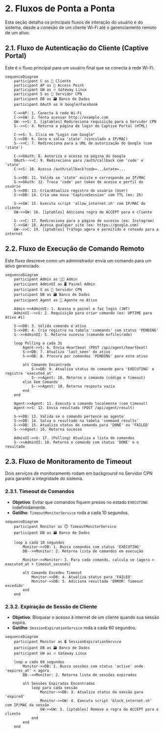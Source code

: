 # 2. Fluxos de Ponta a Ponta

Esta seção detalha os principais fluxos de interação do usuário e do sistema, desde a conexão de um cliente Wi-Fi até o gerenciamento remoto de um ativo.

## 2.1. Fluxo de Autenticação do Cliente (Captive Portal)

Este é o fluxo principal para um usuário final que se conecta à rede Wi-Fi.

```mermaid
sequenceDiagram
    participant C as 📱 Cliente
    participant AP as 📡 Access Point
    participant GW as 🔥 Gateway Linux
    participant S as 🚀 Servidor CPN
    participant DB as 🗃️ Banco de Dados
    participant OAuth as 🌐 Google/Facebook

    C->>AP: 1. Conecta à rede Wi-Fi
    C->>GW: 2. Tenta acessar http://example.com
    GW-->>S: 3. [iptables] Redireciona requisição para o Servidor CPN
    S-->>C: 4. Retorna a página de login do Captive Portal (HTML)
    
    C->>S: 5. Clica em "Login com Google"
    S->>DB: 6. Gera e salva 'state' (vinculado a IP/MAC)
    S-->>C: 7. Redireciona para a URL de autorização do Google (com 'state')
    
    C->>OAuth: 8. Autoriza o acesso na página do Google
    OAuth-->>C: 9. Redireciona para /auth/callback com 'code' e 'state'
    C->>S: 10. Acessa /auth/callback?code=...&state=...
    
    S->>DB: 11. Valida se 'state' existe e corresponde ao IP/MAC
    S->>OAuth: 12. Troca 'code' por token de acesso e perfil do usuário
    S->>DB: 13. Cria/Atualiza registro do usuário (User)
    S->>DB: 14. Cria uma nova 'CaptiveSession' com TTL (ex: 2h)
    
    S->>GW: 15. Executa script 'allow_internet.sh' com IP/MAC do cliente
    GW->>GW: 16. [iptables] Adiciona regra de ACCEPT para o cliente
    
    S-->>C: 17. Redireciona para a página de sucesso (ex: Instagram)
    C->>GW: 18. Acessa qualquer site (ex: https://google.com)
    GW-->>C: 19. [iptables] Tráfego agora é permitido e roteado para a internet
```

## 2.2. Fluxo de Execução de Comando Remoto

Este fluxo descreve como um administrador envia um comando para um ativo gerenciado.

```mermaid
sequenceDiagram
    participant Admin as 👨‍💻 Admin
    participant AdminUI as 🖥️ Painel Admin
    participant S as 🚀 Servidor CPN
    participant DB as 🗃️ Banco de Dados
    participant Agent as 🤖 Agente no Ativo

    Admin->>AdminUI: 1. Acessa o painel e faz login (JWT)
    AdminUI-->>S: 2. Requisição para criar comando (ex: UPTIME para Ativo #1)
    
    S->>DB: 3. Valida comando e ativo
    S->>DB: 4. Cria registro na tabela 'commands' com status 'PENDING'
    S-->>AdminUI: 5. Retorna sucesso (comando enfileirado)
    
    loop Polling a cada 3s
        Agent->>S: 6. Envia Heartbeat (POST /api/agent/heartbeat)
        S->>DB: 7. Atualiza 'last_seen' do ativo
        S->>DB: 8. Procura por comandos 'PENDING' para este ativo
        
        alt Comando Encontrado
            S->>DB: 9. Atualiza status do comando para 'EXECUTING' e registra 'executed_at'
            S-->>Agent: 10. Retorna o comando (código e timeout)
        else Sem Comando
            S-->>Agent: 10. Retorna resposta vazia
        end
    end
    
    Agent->>Agent: 11. Executa o comando localmente (com timeout)
    Agent->>S: 12. Envia resultado (POST /api/agent/result)
    
    S->>DB: 13. Valida se o comando pertence ao agente
    S->>DB: 14. Salva o resultado na tabela 'command_results'
    S->>DB: 15. Atualiza status do comando para 'DONE' ou 'FAILED'
    S-->>Agent: 16. Retorna sucesso
    
    AdminUI->>S: 17. (Polling) Atualiza a lista de comandos
    S-->>AdminUI: 18. Retorna o comando com status 'DONE' e o resultado
```

## 2.3. Fluxo de Monitoramento de Timeout

Dois serviços de monitoramento rodam em background no Servidor CPN para garantir a integridade do sistema.

### 2.3.1. Timeout de Comandos

- **Objetivo**: Evitar que comandos fiquem presos no estado `EXECUTING` indefinidamente.
- **Gatilho**: `TimeoutMonitorService` roda a cada 10 segundos.

```mermaid
sequenceDiagram
    participant Monitor as ⏱️ TimeoutMonitorService
    participant DB as 🗃️ Banco de Dados

    loop a cada 10 segundos
        Monitor->>DB: 1. Busca comandos com status 'EXECUTING'
        DB-->>Monitor: 2. Retorna lista de comandos em execução

        Monitor->>Monitor: 3. Para cada comando, calcula se (agora > executed_at + timeout_seconds)
        
        alt Comando Excedeu Timeout
            Monitor->>DB: 4. Atualiza status para 'FAILED'
            Monitor->>DB: 5. Adiciona resultado 'ERROR: Timeout excedido'
        end
    end
```

### 2.3.2. Expiração de Sessão de Cliente

- **Objetivo**: Bloquear o acesso à internet de um cliente quando sua sessão expira.
- **Gatilho**: `SessionExpirationService` roda a cada 60 segundos.

```mermaid
sequenceDiagram
    participant Monitor as 🔒 SessionExpirationService
    participant DB as 🗃️ Banco de Dados
    participant GW as 🔥 Gateway Linux

    loop a cada 60 segundos
        Monitor->>DB: 1. Busca sessões com status 'active' onde 'expires_at' < agora
        DB-->>Monitor: 2. Retorna lista de sessões expiradas

        alt Sessões Expiradas Encontradas
            loop para cada sessão
                Monitor->>DB: 3. Atualiza status da sessão para 'expired'
                Monitor->>GW: 4. Executa script 'block_internet.sh' com IP/MAC da sessão
                GW->>GW: 5. [iptables] Remove a regra de ACCEPT para o cliente
            end
        end
    end
```

